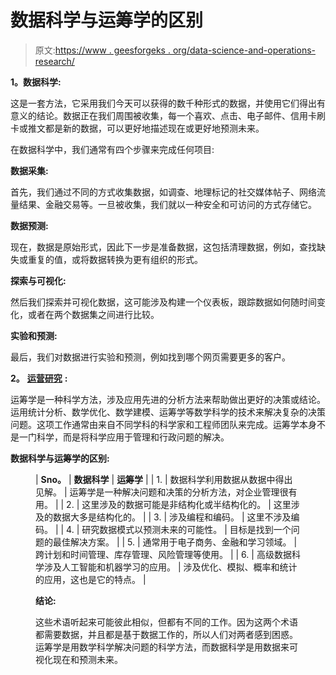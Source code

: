# 数据科学与运筹学的区别

> 原文:[https://www . geesforgeks . org/data-science-and-operations-research/](https://www.geeksforgeeks.org/difference-between-data-science-and-operations-research/)

**1。数据科学:**

这是一套方法，它采用我们今天可以获得的数千种形式的数据，并使用它们得出有意义的结论。数据正在我们周围被收集，每一个喜欢、点击、电子邮件、信用卡刷卡或推文都是新的数据，可以更好地描述现在或更好地预测未来。

在数据科学中，我们通常有四个步骤来完成任何项目:

**数据采集:**

首先，我们通过不同的方式收集数据，如调查、地理标记的社交媒体帖子、网络流量结果、金融交易等。一旦被收集，我们就以一种安全和可访问的方式存储它。

**数据预测:**

现在，数据是原始形式，因此下一步是准备数据，这包括清理数据，例如，查找缺失或重复的值，或将数据转换为更有组织的形式。

**探索与可视化:**

然后我们探索并可视化数据，这可能涉及构建一个仪表板，跟踪数据如何随时间变化，或者在两个数据集之间进行比较。

**实验和预测:**

最后，我们对数据进行实验和预测，例如找到哪个网页需要更多的客户。

**2。** [**运营研究**](https://practice.geeksforgeeks.org/problems/what-is-operations-research) **:**

运筹学是一种科学方法，涉及应用先进的分析方法来帮助做出更好的决策或结论。运用统计分析、数学优化、数学建模、运筹学等数学科学的技术来解决复杂的决策问题。这项工作通常由来自不同学科的科学家和工程师团队来完成。运筹学本身不是一门科学，而是将科学应用于管理和行政问题的解决。

**数据科学与运筹学的区别:**

<figure class="table">

| **Sno。** | **数据科学** | **运筹学** |
| 1. | 数据科学利用数据从数据中得出见解。 | 运筹学是一种解决问题和决策的分析方法，对企业管理很有用。 |
| 2. | 这里涉及的数据可能是非结构化或半结构化的。 | 这里涉及的数据大多是结构化的。 |
| 3. | 涉及编程和编码。 | 这里不涉及编码。 |
| 4. | 研究数据模式以预测未来的可能性。 | 目标是找到一个问题的最佳解决方案。 |
| 5. | 通常用于电子商务、金融和学习领域。 | 跨计划和时间管理、库存管理、风险管理等使用。 |
| 6. | 高级数据科学涉及人工智能和机器学习的应用。 | 涉及优化、模拟、概率和统计的应用，这也是它的特点。 |

**结论:**

这些术语听起来可能彼此相似，但都有不同的工作。因为这两个术语都需要数据，并且都是基于数据工作的，所以人们对两者感到困惑。运筹学是用数学科学解决问题的科学方法，而数据科学是用数据来可视化现在和预测未来。

</figure>